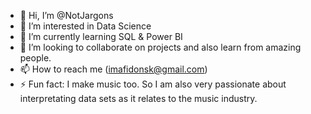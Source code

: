 - 👋 Hi, I’m @NotJargons
- 👀 I’m interested in Data Science
- 🌱 I’m currently learning SQL & Power BI
- 💞️ I’m looking to collaborate on projects and also learn from amazing people.
- 📫 How to reach me (imafidonsk@gmail.com)
- ⚡ Fun fact: I make music too. So I am also very passionate about interpretating data sets as it relates to the music industry.

<!---
NotJargons/NotJargons is a ✨ special ✨ repository because its `README.md` (this file) appears on your GitHub profile.
You can click the Preview link to take a look at your changes.
--->
